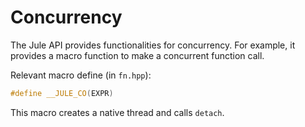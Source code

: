 # Concurrency

The Jule API provides functionalities for concurrency. For example, it provides a macro function to make a concurrent function call.

Relevant macro define (in `fn.hpp`):
```cpp
#define __JULE_CO(EXPR)
```

This macro creates a native thread and calls `detach`.
